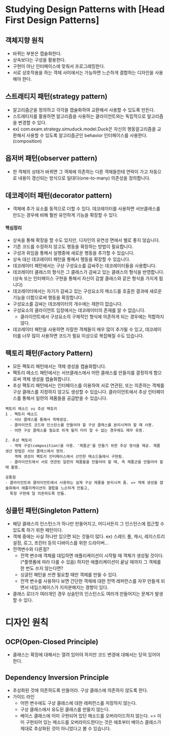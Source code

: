 # Studying Design Patterns with [Head First Design Patterns]

## 객체지향 원칙
- 바뀌는 부분은 캡슐화한다.
- 상속보다는 구성을 활용한다.
- 구현이 아닌 인터페이스에 맞춰서 프로그래밍한다.
- 서로 상호작용을 하는 객체 사이에서는 가능하면 느슨하게 결합하는 디자인을 사용해야 한다.

## 스트래티지 패턴(strategy pattern)
- 알고리즘군을 정의하고 각각을 캡슐화하여 교환해서 사용할 수 있도록 만든다.
- 스트래티지를 활용하면 알고리즘을 사용하는 클라이언트와는 독립적으로 알고리즘을 변경할 수 있다.
- ex) com.exam.strategy.simuduck.model.Duck은 자신의 행동알고리즘을 교환해서 사용할 수 있도록
  알고리즘군인 behavior 인터페이스를 사용한다.(composition)

## 옵저버 패턴(observer pattern)
- 한 객체의 상태가 바뀌면 그 객체에 의존하는 다른 객체들한테 연락이 가고 자동으로 내용이 갱신되는 방식으로
일대다(one-to-many) 의존성을 정의합니다.
  
## 데코레이터 패턴(decorator pattern)
- 객체에 추가 요소를 동적으로 더할 수 있다. 데코레이터를 사용하면 서브클래스를 만드는 경우에 비해 훨씬 유언하게 기능을 확장할 수 있다.

#### 핵심정리
- 상속을 통해 확장을 할 수도 있지만, 디자인의 유연성 면에서 별로 좋지 않습니다.
- 기존 코드를 수정하지 않고도 행동을 확장하는 방법이 필요합니다.
- 구성과 위임을 통해서 실행중에 새로운 행동을 추가할 수 있습니다.
- 상속 대신 데코레이터 패턴을 통해서 행동을 확장할 수 있습니다.
- 데코레이터 패턴에서는 구상 구성요소를 감싸주는 데코레이터들을 사용합니다.
- 데코레이터 클래스의 형식은 그 클래스가 감싸고 있는 클래스의 형식을 반영합니다.(상속 또는 인터페이스 구현을 통해서 자신이 감쌀 클래스와 같은 형식을 가지게 됩니다)
- 데코레이터에서는 자기가 감싸고 있는 구성요소의 메소드를 호출한 결과에 새로운 기능을 더함으로써 행동을 확장합니다.
- 구성요소를 감싸는 데코레이터의 개수에는 제한이 없습니다.
- 구성요소의 클라이언트 입장에서는 데코레이터의 존재를 알 수 없습니다.
  - 클라이언트에서 구성요소의 구체적인 형식에 의존하게 되는 경우에는 적합하지 않다.  
- 데코레이터 패턴을 사용하면 자잘한 객체들이 매우 많이 추가될 수 있고, 데코레이터를 너무 많이 사용하면 코드가 필요 이상으로 복잡해질 수도 있습니다.

## 팩토리 패턴(Factory Pattern)
- 모든 팩토리 패턴에서는 객체 생성을 캡슐화합니다.
- 팩토리 메소드 패턴에서는 서브클래스에서 어떤 클래스를 만들지를 결정하게 함으로써 객체 생성을 캡슐화합니다.
- 추상 팩토리 패턴에서는 인터페이스를 이용하여 서로 연관된, 또는 의존하는 객체를 구상 클래스를 지정하지 않고도 생성할 수 있습니다. 클라이언트에서
추상 인터페이스를 통해서 일련의 제품들을 공급받을 수 있습니다.
```
팩토리 메소드 vs 추상 팩토리
1 . 팩토리 메소드
  - 서브 클래스를 통해서 객체생성.
  - 클라이언트 코드와 인스턴스를 만들어야 할 구상 클래스를 분리시켜야 할 때 사용.
  - 어떤 구상 클래스를 필요로 하게 될지 미리 알 수 없는 경우에도 매우 유용. 

2. 추상 팩토리
  - 객체 구성(composition)을 사용. '제품군'을 만들기 위한 추상 형식을 제공. 제품 생산 방법은 서브 클래스에서 정의.
    객체 생성이 팩토리 인터페이스에서 선언한 메소드들에서 구현됨.
  - 클라이언트에서 서로 연관된 일련의 제품들을 만들어야 할 때, 즉 제품군을 만들어야 할 때 활용.

공통점 
- 클라이언트와 클라이언트에서 사용하는 실제 구상 제품을 분리시켜 줌. => 객체 생성을 캡슐화해서 애플리케이션의 결합을 느슨하게 만들고,
  특정 구현에 덜 의존하도록 만듦.
``` 

## 싱클턴 패턴(Singleton Pattern)
- 해당 클래스의 인스턴스가 하나만 만들어지고, 어디서든지 그 인스턴스에 접근할 수 있도록 하기 위한 패턴이다.
- 객체 중에는 사실 하나만 있으면 되는 것들이 많다. ex) 스레드 풀, 캐시, 레지스트리 설정, 로그, 프린터 등의 디바이스를 위한 드라이버...
- 전역변수와 다른점?
  - 전역 변수에 객체를 대입하면 애플리케이션이 시작될 때 객체가 생성될 것이다.(*플랫폼에 따라 다를 수 있음) 하지만 애플리케이션이 끝날 때까지 그 객체를 한 번도 쓰지 않는다면?
  - 싱글턴 패턴을 쓰면 필요할 때만 객체를 만들 수 있다.
  - 전역 변수를 사용하다 보면 간단한 객체에 대한 전역 레퍼런스를 자꾸 만들게 되면서 네임스페이스가 지저분해지는 경향이 있다.
- 클래스 로더가 여러개인 경우 싱슬턴의 인스턴스도 여러개 만들어지는 문제가 발생할 수 있다.

# 디자인 원칙
## OCP(Open-Closed Principle)
- 클래스는 확장에 대해서는 열려 있어야 하지만 코드 변경에 대해서는 닫혀 있어야 한다.
## Dependency Inversion Principle
- 추상화된 것에 의존하도록 만들어라. 구상 클래스에 의존하지 않도록 한다.
- 가이드 라인
  - 어떤 변수에도 구상 클래스에 대한 레퍼런스를 저장하지 않는다.
  - 구상 클래스에서 유도된 클래스를 만들지 않는다.
  - 베이스 클래스에 이미 구현되어 있던 메소드를 오버라이드하지 않는다. => 이미 구현되어 있는 메소드를 오버라이드한다는 것은 애초부터 베이스 클래스가 제대로 추상화된 것이 아니었다고 볼 수 있습니다.